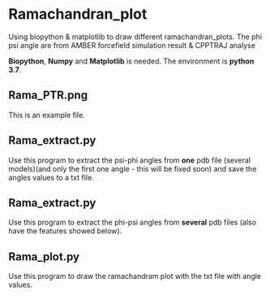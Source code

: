 # Ramachandran_plot
Using biopython &amp; matplotlib to draw different ramachandran_plots. The phi psi angle are from AMBER forcefield simulation result &amp; CPPTRAJ analyse

**Biopython**, **Numpy** and **Matplotlib** is needed. The environment is **python 3.7**.

## Rama_PTR.png
This is an example file.

## Rama_extract.py
Use this program to extract the psi-phi angles from **one** pdb file (several models)(and only the first one angle - this will be fixed soon) and save the angles values to a txt file.

## Rama_extract.py
Use this program to extract the phi-psi angles from **several** pdb files (also have the features showed below).

## Rama_plot.py
Use this program to draw the ramachandram plot with the txt file with angle values.
